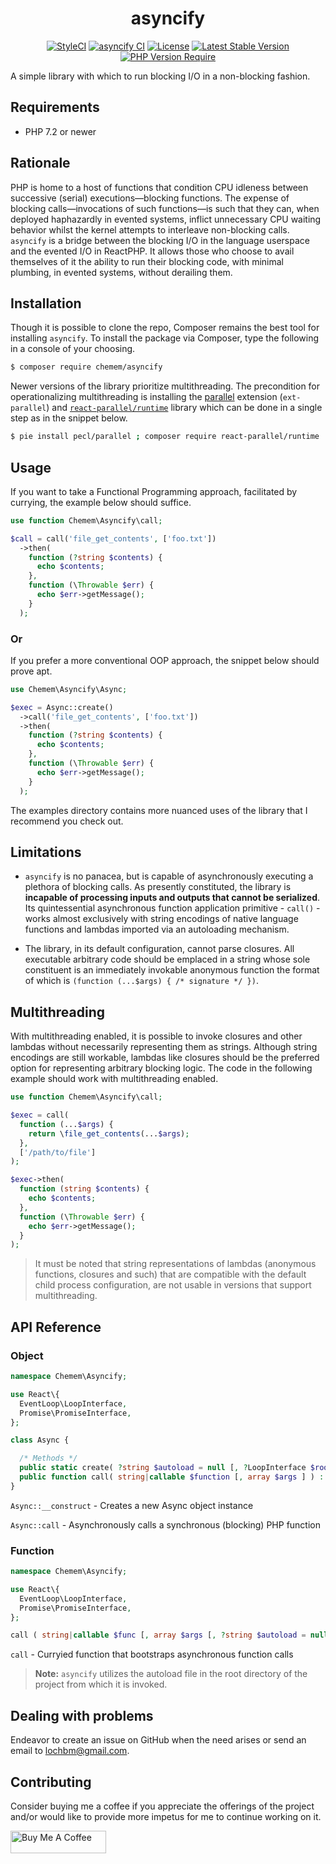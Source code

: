 <h1 align="center">asyncify</h1>

<span style="display:block;text-align:center;" align="center">

[![StyleCI](https://github.styleci.io/repos/365018048/shield?branch=master)](https://github.styleci.io/repos/365018048?branch=master)
[![asyncify CI](https://github.com/ace411/asyncify/actions/workflows/ci.yml/badge.svg)](https://github.com/ace411/asyncify/actions/workflows/ci.yml)
[![License](http://poser.pugx.org/chemem/asyncify/license)](https://packagist.org/packages/chemem/asyncify)
[![Latest Stable Version](http://poser.pugx.org/chemem/asyncify/v)](https://packagist.org/packages/chemem/asyncify)
[![PHP Version Require](http://poser.pugx.org/chemem/asyncify/require/php)](https://packagist.org/packages/chemem/asyncify)

</span>

A simple library with which to run blocking I/O in a non-blocking fashion.

## Requirements

- PHP 7.2 or newer

## Rationale

PHP is home to a host of functions that condition CPU idleness between successive (serial) executions—blocking functions. The expense of blocking calls—invocations of such functions—is such that they can, when deployed haphazardly in evented systems, inflict unnecessary CPU waiting behavior whilst the kernel attempts to interleave non-blocking calls. `asyncify` is a bridge between the blocking I/O in the language userspace and the evented I/O in ReactPHP. It allows those who choose to avail themselves of it the ability to run their blocking code, with minimal plumbing, in evented systems, without derailing them.

## Installation

Though it is possible to clone the repo, Composer remains the best tool for installing `asyncify`. To install the package via Composer, type the following in a console of your choosing.

```sh
$ composer require chemem/asyncify
```

Newer versions of the library prioritize multithreading. The precondition for operationalizing multithreading is installing the [parallel](https://github.com/krakjoe/parallel) extension (`ext-parallel`) and [`react-parallel/runtime`](https://github.com/reactphp-parallel/runtime) library which can be done in a single step as in the snippet below.

```sh
$ pie install pecl/parallel ; composer require react-parallel/runtime
```

## Usage

If you want to take a Functional Programming approach, facilitated by currying, the example below should suffice.

```php
use function Chemem\Asyncify\call;

$call = call('file_get_contents', ['foo.txt'])
  ->then(
    function (?string $contents) {
      echo $contents;
    },
    function (\Throwable $err) {
      echo $err->getMessage();
    }
  );
```

### Or

If you prefer a more conventional OOP approach, the snippet below should prove apt.

```php
use Chemem\Asyncify\Async;

$exec = Async::create()
  ->call('file_get_contents', ['foo.txt'])
  ->then(
    function (?string $contents) {
      echo $contents;
    },
    function (\Throwable $err) {
      echo $err->getMessage();
    }
  );
```

The examples directory contains more nuanced uses of the library that I recommend you check out.

## Limitations

- `asyncify` is no panacea, but is capable of asynchronously executing a plethora of blocking calls. As presently constituted, the library is **incapable of processing inputs and outputs that cannot be serialized**. Its quintessential asynchronous function application primitive - `call()` - works almost exclusively with string encodings of native language functions and lambdas imported via an autoloading mechanism.

- The library, in its default configuration, cannot parse closures. All executable arbitrary code should be emplaced in a string whose sole constituent is an immediately invokable anonymous function the format of which is `(function (...$args) { /* signature */ })`.

## Multithreading

With multithreading enabled, it is possible to invoke closures and other lambdas without necessarily representing them as strings. Although string encodings are still workable, lambdas like closures should be the preferred option for representing arbitrary blocking logic. The code in the following example should work with multithreading enabled.

```php
use function Chemem\Asyncify\call;

$exec = call(
  function (...$args) {
    return \file_get_contents(...$args);
  },
  ['/path/to/file']
);

$exec->then(
  function (string $contents) {
    echo $contents;
  },
  function (\Throwable $err) {
    echo $err->getMessage();
  }
);
```

> It must be noted that string representations of lambdas (anonymous functions, closures and such) that are compatible with the default child process configuration, are not usable in versions that support multithreading.

## API Reference

### Object

```php
namespace Chemem\Asyncify;

use React\{
  EventLoop\LoopInterface,
  Promise\PromiseInterface,
};

class Async {

  /* Methods */
  public static create( ?string $autoload = null [, ?LoopInterface $rootDir = null ] ) : Async;
  public function call( string|callable $function [, array $args ] ) : PromiseInterface;
}
```

`Async::__construct` - Creates a new Async object instance

`Async::call` - Asynchronously calls a synchronous (blocking) PHP function

### Function

```php
namespace Chemem\Asyncify;

use React\{
  EventLoop\LoopInterface,
  Promise\PromiseInterface,
};

call ( string|callable $func [, array $args [, ?string $autoload = null [, ?LoopInterface $args = null ] ] ] ) : PromiseInterface;
```

`call` - Curryied function that bootstraps asynchronous function calls

> **Note:** `asyncify` utilizes the autoload file in the root directory of the project from which it is invoked.

## Dealing with problems

Endeavor to create an issue on GitHub when the need arises or send an email to lochbm@gmail.com.

## Contributing

Consider buying me a coffee if you appreciate the offerings of the project and/or would like to provide more impetus for me to continue working on it.

<a href="https://www.buymeacoffee.com/agiroLoki" target="_blank"><img src="https://cdn.buymeacoffee.com/buttons/lato-white.png" alt="Buy Me A Coffee" style="height: 36px !important;width: 153px !important;" /></a>
